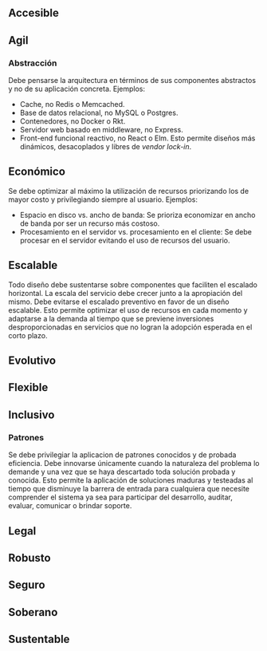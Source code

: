## Accesible
## Agil
### Abstracción
Debe pensarse la arquitectura en términos de sus componentes abstractos y no de su aplicación concreta.
Ejemplos:
* Cache, no Redis o Memcached.
* Base de datos relacional, no MySQL o Postgres.
* Contenedores, no Docker o Rkt.
* Servidor web basado en middleware, no Express.
* Front-end funcional reactivo, no React o Elm.
Esto permite diseños más dinámicos, desacoplados y libres de _vendor lock-in_.
## Económico
Se debe optimizar al máximo la utilización de recursos priorizando los de mayor costo y privilegiando siempre al usuario.
Ejemplos:
* Espacio en disco vs. ancho de banda:
  Se prioriza economizar en ancho de banda por ser un recurso más costoso.
* Procesamiento en el servidor vs. procesamiento en el cliente:
  Se debe procesar en el servidor evitando el uso de recursos del usuario.
## Escalable
Todo diseño debe sustentarse sobre componentes que faciliten el escalado horizontal. La escala del servicio debe crecer junto a la apropiación del mismo. Debe evitarse el escalado preventivo en favor de un diseño escalable.
Esto permite optimizar el uso de recursos en cada momento y adaptarse a la demanda al tiempo que se previene inversiones desproporcionadas en servicios que no logran la adopción esperada en el corto plazo.
## Evolutivo
## Flexible
## Inclusivo
### Patrones
Se debe privilegiar la aplicacion de patrones conocidos y de probada eficiencia.
Debe innovarse únicamente cuando la naturaleza del problema lo demande y una vez que se haya descartado toda solución probada y conocida.
Esto permite la aplicación de soluciones maduras y testeadas al tiempo que disminuye la barrera de entrada para cualquiera que necesite comprender el sistema ya sea para participar del desarrollo, auditar, evaluar, comunicar o brindar soporte.
## Legal
## Robusto
## Seguro
## Soberano
## Sustentable